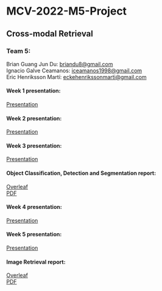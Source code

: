 # MCV-2022-M5-Project  
 
## Cross-modal Retrieval  

### Team 5:  
 Brian Guang Jun Du: briandu8@gmail.com  
 Ignacio Galve Ceamanos: iceamanos1998@gmail.com  
 Eric Henriksson Martí: eckehenrikssonmarti@gmail.com  
 
#### Week 1 presentation:  
 [Presentation](https://docs.google.com/presentation/d/1g0QS--JgpUTKiLuonVXe-_5SuHnc0xDUQbdDl8pu0Mo/edit?usp=sharing)
 
#### Week 2 presentation:  
 [Presentation](https://docs.google.com/presentation/d/1DyZUGjAhFSSLnm3dqBWGfgkCuweBihSstr5ltfYIE08/edit?usp=sharing)  
 
#### Week 3 presentation:  
 [Presentation](https://docs.google.com/presentation/d/1V1lzChQ2tLPWhSbtpTWSgt3XPHLhPH5prjS_FleGtaU/edit?usp=sharing)  
   
#### Object Classification, Detection and Segmentation report:  
 [Overleaf](https://www.overleaf.com/read/ycpsxdxggnyp)  
 [PDF](https://github.com/bersecke/MCV-2022-M5-Project/blob/main/M5__Object_Detection_%26%20_Segmentation_report.pdf)  

#### Week 4 presentation:  
 [Presentation](https://docs.google.com/presentation/d/1_c8Xmt-eo8fplkr-Ea-qxo3oNYhMlsVIL6CokKBMAac/edit?usp=sharing)  

#### Week 5 presentation:  
 [Presentation](https://docs.google.com/presentation/d/1jtso7HS3KrWTDMjB59--CNCKUT9-QlgS4NBpKQu1atw/edit?usp=sharing)  

#### Image Retrieval report:  
 [Overleaf](https://www.overleaf.com/read/psscjwrqbtkp)  
 [PDF](https://github.com/bersecke/MCV-2022-M5-Project/blob/main/M5___Retrieval_with_Deep_Metric_Learning.pdf)
 
